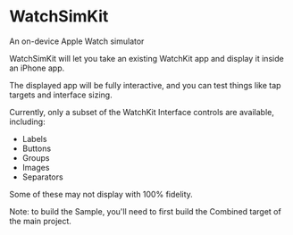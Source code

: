 # WatchSimKit
An on-device Apple Watch simulator

WatchSimKit will let you take an existing WatchKit app and display it inside an iPhone app. 

The displayed app will be fully interactive, and you can test things like tap targets and interface sizing.

Currently, only a subset of the WatchKit Interface controls are available, including:
- Labels
- Buttons
- Groups
- Images
- Separators

Some of these may not display with 100% fidelity.

Note: to build the Sample, you'll need to first build the Combined target of the main project.
